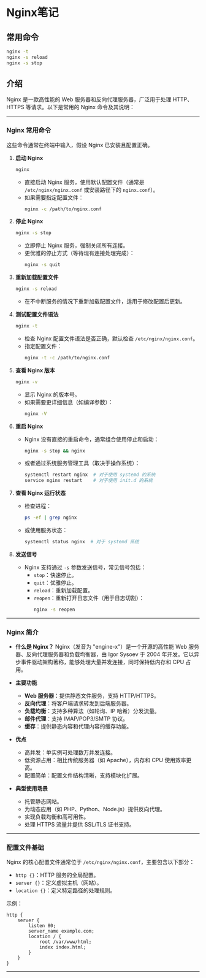 # Nginx笔记
## 常用命令
```bash
nginx -t
nginx -s reload
nginx -s stop
```
## 介绍
Nginx 是一款高性能的 Web 服务器和反向代理服务器，广泛用于处理 HTTP、HTTPS 等请求。以下是常用的 Nginx 命令及其说明：

---

### **Nginx 常用命令**
这些命令通常在终端中输入，假设 Nginx 已安装且配置正确。

1. **启动 Nginx**
   ```bash
   nginx
   ```
   - 直接启动 Nginx 服务，使用默认配置文件（通常是 `/etc/nginx/nginx.conf` 或安装路径下的 `nginx.conf`）。
   - 如果需要指定配置文件：
     ```bash
     nginx -c /path/to/nginx.conf
     ```

2. **停止 Nginx**
   ```bash
   nginx -s stop
   ```
   - 立即停止 Nginx 服务，强制关闭所有连接。
   - 更优雅的停止方式（等待现有连接处理完成）：
     ```bash
     nginx -s quit
     ```

3. **重新加载配置文件**
   ```bash
   nginx -s reload
   ```
   - 在不中断服务的情况下重新加载配置文件，适用于修改配置后更新。

4. **测试配置文件语法**
   ```bash
   nginx -t
   ```
   - 检查 Nginx 配置文件语法是否正确，默认检查 `/etc/nginx/nginx.conf`。
   - 指定配置文件：
     ```bash
     nginx -t -c /path/to/nginx.conf
     ```

5. **查看 Nginx 版本**
   ```bash
   nginx -v
   ```
   - 显示 Nginx 的版本号。
   - 如果需要更详细信息（如编译参数）：
     ```bash
     nginx -V
     ```

6. **重启 Nginx**
   - Nginx 没有直接的重启命令，通常组合使用停止和启动：
     ```bash
     nginx -s stop && nginx
     ```
   - 或者通过系统服务管理工具（取决于操作系统）：
     ```bash
     systemctl restart nginx  # 对于使用 systemd 的系统
     service nginx restart    # 对于使用 init.d 的系统
     ```

7. **查看 Nginx 运行状态**
   - 检查进程：
     ```bash
     ps -ef | grep nginx
     ```
   - 或使用服务状态：
     ```bash
     systemctl status nginx  # 对于 systemd 系统
     ```

8. **发送信号**
   - Nginx 支持通过 `-s` 参数发送信号，常见信号包括：
     - `stop`：快速停止。
     - `quit`：优雅停止。
     - `reload`：重新加载配置。
     - `reopen`：重新打开日志文件（用于日志切割）：
       ```bash
       nginx -s reopen
       ```

---

### **Nginx 简介**
- **什么是 Nginx？**
  Nginx（发音为 "engine-x"）是一个开源的高性能 Web 服务器、反向代理服务器和负载均衡器，由 Igor Sysoev 于 2004 年开发。它以异步事件驱动架构著称，能够处理大量并发连接，同时保持低内存和 CPU 占用。

- **主要功能**
  - **Web 服务器**：提供静态文件服务，支持 HTTP/HTTPS。
  - **反向代理**：将客户端请求转发到后端服务器。
  - **负载均衡**：支持多种算法（如轮询、IP 哈希）分发流量。
  - **邮件代理**：支持 IMAP/POP3/SMTP 协议。
  - **缓存**：提供静态内容和代理内容的缓存功能。

- **优点**
  - 高并发：单实例可处理数万并发连接。
  - 低资源占用：相比传统服务器（如 Apache），内存和 CPU 使用效率更高。
  - 配置简单：配置文件结构清晰，支持模块化扩展。

- **典型使用场景**
  - 托管静态网站。
  - 为动态应用（如 PHP、Python、Node.js）提供反向代理。
  - 实现负载均衡和高可用性。
  - 处理 HTTPS 流量并提供 SSL/TLS 证书支持。

---

### **配置文件基础**
Nginx 的核心配置文件通常位于 `/etc/nginx/nginx.conf`，主要包含以下部分：
- `http {}`：HTTP 服务的全局配置。
- `server {}`：定义虚拟主机（网站）。
- `location {}`：定义特定路径的处理规则。

示例：
```nginx
http {
    server {
        listen 80;
        server_name example.com;
        location / {
            root /var/www/html;
            index index.html;
        }
    }
}
```

---
